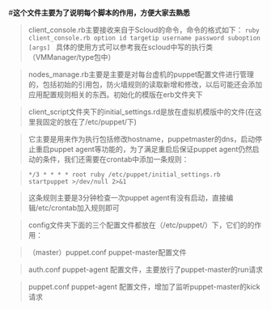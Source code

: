 #**这个文件主要为了说明每个脚本的作用，方便大家去熟悉**
 >client_console.rb主要接收来自于Scloud的命令，命令的格式如下：
 >`ruby client_console.rb option id targetip username password suboption [args] ` 
 >具体的使用方式可以参考我在scloud中写的执行类（VMManager/type包中）

  >nodes_manage.rb主要是主要是对每台虚机的puppet配置文件进行管理的，包括初始的引用包，防火墙规则的读取新增和修改，以后可能还会添加应用配置规则相关的东西。初始化的模版在erb文件夹下
  
  >client_script文件夹下的initial_settings.rd是放在虚拟机模版中的文件(在这里我固定的放在了/etc/puppet/下)
  
  >它主要是用来作为执行包括修改hostname，puppetmaster的dns，启动停止重启puppet agent等功能的，为了满足重启后保证puppet
  agent仍然启动的条件，我们还需要在crontab中添加一条规则：
  
  >`*/3 * * * * root ruby /etc/puppet/initial_settings.rb startpuppet >/dev/null 2>&1`
  
  >这条规则主要是3分钟检查一次puppet agent有没有启动，直接编辑/etc/crontab加入规则即可
  
  >config文件夹下面的三个配置文件都放在（/etc/puppet/）下，它们的的作用：
  
  >（master）puppet.conf puppet-master配置文件
  
  > auth.conf		puppet-agent 配置文件，主要放行了puppet-master的run请求
  
  >puppet.conf 		puppet-agent 配置文件，增加了监听puppet-master的kick请求
  
  
